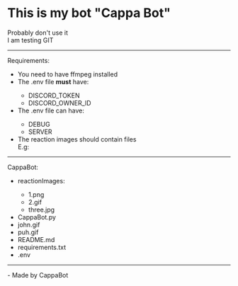 <h1>This is my bot "Cappa Bot"</h1>
<p>
Probably don't use it<br>
I am testing GIT
</p>
<hr>
<p>
Requirements:
<ul>
    <li>You need to have ffmpeg installed</li>
    <li>The .env file <b>must</b> have:</li>
    <ul>
        <li>DISCORD_TOKEN</li>
        <li>DISCORD_OWNER_ID</li>
    </ul>
    <li>The .env file can have:</li>
    <ul>
        <li>DEBUG</li>
        <li>SERVER</li>
    </ul>
    <li>The reaction images should contain files<br> E.g: </li>
</ul>
<hr>
CappaBot:
<ul>
    <li>reactionImages:</li>
    <ul>
        <li>1.png</li>
        <li>2.gif</li>
        <li>three.jpg</li>
    </ul>
    <li>CappaBot.py</li>
    <li>john.gif</li>
    <li>puh.gif</li>
    <li>README.md</li>
    <li>requirements.txt</li>
    <li>.env</li>
</ul>
<hr>
- Made by CappaBot
